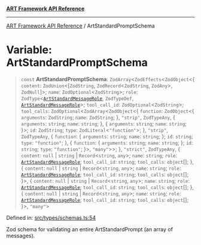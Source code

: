 [**ART Framework API Reference**](../README.md)

***

[ART Framework API Reference](../README.md) / ArtStandardPromptSchema

# Variable: ArtStandardPromptSchema

> `const` **ArtStandardPromptSchema**: `ZodArray`\<`ZodEffects`\<`ZodObject`\<\{ `content`: `ZodUnion`\<\[`ZodString`, `ZodRecord`\<`ZodString`, `ZodAny`\>, `ZodNull`\]\>; `name`: `ZodOptional`\<`ZodString`\>; `role`: `ZodType`\<[`ArtStandardMessageRole`](../type-aliases/ArtStandardMessageRole.md), `ZodTypeDef`, [`ArtStandardMessageRole`](../type-aliases/ArtStandardMessageRole.md)\>; `tool_call_id`: `ZodOptional`\<`ZodString`\>; `tool_calls`: `ZodOptional`\<`ZodArray`\<`ZodObject`\<\{ `function`: `ZodObject`\<\{ `arguments`: `ZodString`; `name`: `ZodString`; \}, `"strip"`, `ZodTypeAny`, \{ `arguments`: `string`; `name`: `string`; \}, \{ `arguments`: `string`; `name`: `string`; \}\>; `id`: `ZodString`; `type`: `ZodLiteral`\<`"function"`\>; \}, `"strip"`, `ZodTypeAny`, \{ `function`: \{ `arguments`: `string`; `name`: `string`; \}; `id`: `string`; `type`: `"function"`; \}, \{ `function`: \{ `arguments`: `string`; `name`: `string`; \}; `id`: `string`; `type`: `"function"`; \}\>, `"many"`\>\>; \}, `"strict"`, `ZodTypeAny`, \{ `content`: `null` \| `string` \| `Record`\<`string`, `any`\>; `name`: `string`; `role`: [`ArtStandardMessageRole`](../type-aliases/ArtStandardMessageRole.md); `tool_call_id`: `string`; `tool_calls`: `object`[]; \}, \{ `content`: `null` \| `string` \| `Record`\<`string`, `any`\>; `name`: `string`; `role`: [`ArtStandardMessageRole`](../type-aliases/ArtStandardMessageRole.md); `tool_call_id`: `string`; `tool_calls`: `object`[]; \}\>, \{ `content`: `null` \| `string` \| `Record`\<`string`, `any`\>; `name`: `string`; `role`: [`ArtStandardMessageRole`](../type-aliases/ArtStandardMessageRole.md); `tool_call_id`: `string`; `tool_calls`: `object`[]; \}, \{ `content`: `null` \| `string` \| `Record`\<`string`, `any`\>; `name`: `string`; `role`: [`ArtStandardMessageRole`](../type-aliases/ArtStandardMessageRole.md); `tool_call_id`: `string`; `tool_calls`: `object`[]; \}\>, `"many"`\>

Defined in: [src/types/schemas.ts:54](https://github.com/hashangit/ART/blob/13d06b82b833201787abcae252aaec8212ec73f7/src/types/schemas.ts#L54)

Zod schema for validating an entire ArtStandardPrompt (an array of messages).
